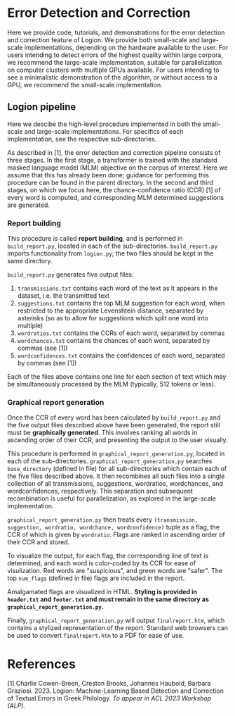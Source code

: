 # Error Detection and Correction
Here we provide code, tutorials, and demonstrations for the error detection and correction feature of Logion. We provide both small-scale and large-scale implementations, depending on the hardware available to the user. For users intending to detect errors of the highest quality within large corpora, we recommend the large-scale implementation, suitable for parallelization on computer clusters with multiple GPUs available. For users intending to see a minimalistic demonstration of the algorithm, or without access to a GPU, we recommend the small-scale implementation.

## Logion pipeline
Here we descibe the high-level procedure implemented in both the small-scale and large-scale implementations. For specifics of each implementation, see the respective sub-directories.

As described in [1], the error detection and correction pipeline consists of three stages. In the first stage, a transformer is trained with the standard masked language model (MLM) objective on the corpus of interest. Here we assume that this has already been done; guidance for performing this procedure can be found in the parent directory. In the second and third stages, on which we focus here, the chance-confidence ratio (CCR) [1] of every word is computed, and corresponding MLM determined suggestions are generated.

### Report building

This procedure is called **report building**, and is performed in `build_report.py`, located in each of the sub-directories. `build_report.py` imports functionality from `logion.py`; the two files should be kept in the same directory. 

`build_report.py` generates five output files:
1. `transmissions.txt` contains each word of the text as it appears in the dataset, i.e. the transmitted text
2. `suggestions.txt` contains the top MLM suggestion for each word, when restricted to the appropriate Levenshtein distance, separated by asterisks (so as to allow for suggestions which split one word into multiple)
3. `wordratios.txt` contains the CCRs of each word, separated by commas
4. `wordchances.txt` contains the chances of each word, separated by commas (see [1])
5. `wordconfidences.txt` contains the confidences of each word, separated by commas (see [1])

Each of the files above contains one line for each section of text which may be simultaneously processed by the MLM (typically, 512 tokens or less).

### Graphical report generation

Once the CCR of every word has been calculated by `build_report.py` and the five output files described above have been generated, the report still must be **graphically generated**. This involves ranking all words in ascending order of their CCR, and presenting the output to the user visually.

This procedure is performed in `graphical_report_generation.py`, located in each of the sub-directories. `graphical_report_generation.py` searches `base_directory` (defined in file) for all sub-directories which contain each of the five files described above. It then recombines all such files into a single collection of all transmissions, suggestions, wordratios, wordchances, and wordconfidences, respectively. This separation and subsequent recombination is useful for parallelization, as explored in the large-scale implementation.

`graphical_report_generation.py` then treats every `(transmission, suggestion, wordratio, wordchance, wordconfidence)` tuple as a flag, the CCR of which is given by `wordratio`. Flags are ranked in ascending order of their CCR and stored.

To visualize the output, for each flag, the corresponding line of text is determined, and each word is color-coded by its CCR for ease of visulization. Red words are "suspicious", and green words are "safer". The top `num_flags` (defined in file) flags are included in the report.

Amalgamated flags are visualized in HTML. **Styling is provided in `header.txt` and `footer.txt` and must remain in the same directory as `graphical_report_generation.py`.**

Finally, `graphical_report_generation.py` will output `finalreport.htm`, which contains a stylized representation of the report. Standard web browsers can be used to convert `finalreport.htm` to a PDF for ease of use.



# References
[1] Charlie Cowen-Breen, Creston Brooks, Johannes Haubold, Barbara Graziosi. 2023. Logion: Machine-Learning Based Detection and Correction of Textual Errors in Greek Philology. *To appear in ACL 2023 Workshop (ALP).*
